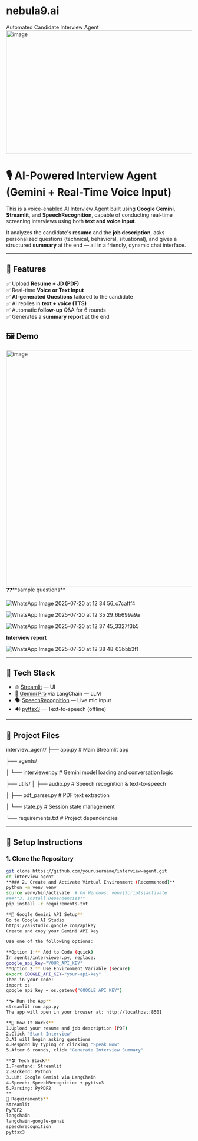 # nebula9.ai
Automated Candidate Interview Agent
<img width="747" height="336" alt="image" src="https://github.com/user-attachments/assets/d1236e00-00b5-4502-8c06-9fd6ea2a5d25" />




# 🎙️ AI-Powered Interview Agent (Gemini + Real-Time Voice Input)

This is a voice-enabled AI Interview Agent built using **Google Gemini**, **Streamlit**, and **SpeechRecognition**, capable of conducting real-time screening interviews using both **text and voice input**.

It analyzes the candidate's **resume** and the **job description**, asks personalized questions (technical, behavioral, situational), and gives a structured **summary** at the end — all in a friendly, dynamic chat interface.

---

## 🚀 Features

✅ Upload **Resume + JD (PDF)**  
✅ Real-time **Voice or Text Input**  
✅ **AI-generated Questions** tailored to the candidate  
✅ AI replies in **text + voice (TTS)**  
✅ Automatic **follow-up** Q&A for 6 rounds  
✅ Generates a **summary report** at the end  

## 🖼️ Demo
<img width="876" height="641" alt="image" src="https://github.com/user-attachments/assets/163cc2c7-a59b-46fa-bfd4-30022ebc611f" />
❓❓**sample questions**

![WhatsApp Image 2025-07-20 at 12 34 56_c7cafff4](https://github.com/user-attachments/assets/3296047d-e73f-4421-9838-e0a9de8e4224)

![WhatsApp Image 2025-07-20 at 12 35 29_6b699a9a](https://github.com/user-attachments/assets/0300ad44-cd19-4585-bc58-1b4826892264)


![WhatsApp Image 2025-07-20 at 12 37 45_3327f3b5](https://github.com/user-attachments/assets/3ee3335e-d4d1-488b-9971-3a96fd18f953)


**Interview report**

![WhatsApp Image 2025-07-20 at 12 38 48_63bbb3f1](https://github.com/user-attachments/assets/ea5a1bd3-3a6b-4dc5-b5af-c55e9f029958)

---

## 🧠 Tech Stack

- 🌐 [Streamlit](https://streamlit.io/) — UI
- 🧠 [Gemini Pro](https://ai.google.dev/) via LangChain — LLM
- 🗣️ [SpeechRecognition](https://pypi.org/project/SpeechRecognition/) — Live mic input
- 🔊 [pyttsx3](https://pypi.org/project/pyttsx3/) — Text-to-speech (offline)

---

## 📂 Project Files

interview_agent/
├── app.py # Main Streamlit app

├── agents/

│ └── interviewer.py # Gemini model loading and conversation logic

├── utils/
│ ├── audio.py # Speech recognition & text-to-speech

│ ├── pdf_parser.py # PDF text extraction

│ └── state.py # Session state management

└── requirements.txt # Project dependencies

---

## 🔧 Setup Instructions

### 1. Clone the Repository

```bash
git clone https://github.com/yourusername/interview-agent.git
cd interview-agent
**### 2. Create and Activate Virtual Environment (Recommended)**
python -m venv venv
source venv/bin/activate  # On Windows: venv\Scripts\activate
###**3. Install Dependencies**
pip install -r requirements.txt

**🔐 Google Gemini API Setup**
Go to Google AI Studio
https://aistudio.google.com/apikey
Create and copy your Gemini API key

Use one of the following options:

**Option 1:** Add to Code (quick)
In agents/interviewer.py, replace:
google_api_key="YOUR_API_KEY"
**Option 2:** Use Environment Variable (secure)
export GOOGLE_API_KEY="your-api-key"
Then in your code:
import os
google_api_key = os.getenv("GOOGLE_API_KEY")

**▶️ Run the App**
streamlit run app.py
The app will open in your browser at: http://localhost:8501

**🎯 How It Works**
1.Upload your resume and job description (PDF)
2.Click "Start Interview"
3.AI will begin asking questions
4.Respond by typing or clicking "Speak Now"
5.After 6 rounds, click "Generate Interview Summary"

**🛠️ Tech Stack**
1.Frontend: Streamlit
2.Backend: Python
3.LLM: Google Gemini via LangChain
4.Speech: SpeechRecognition + pyttsx3
5.Parsing: PyPDF2
**
📌 Requirements**
streamlit
PyPDF2
langchain
langchain-google-genai
speechrecognition
pyttsx3


